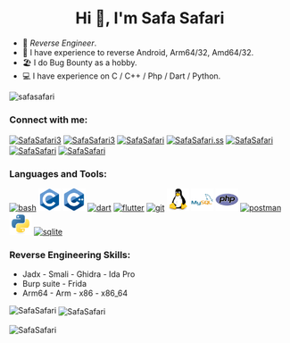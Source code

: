 <h1 align="center">Hi 👋, I'm Safa Safari</h1>

- 🏫  _Reverse Engineer_.
- 🧠  I have experience to reverse Android, Arm64/32, Amd64/32.
- 🏖️  I do Bug Bounty as a hobby.
- 💻  I have experience on C / C++ / Php / Dart / Python.


<p align="left"> <img src="https://komarev.com/ghpvc/?username=safasafari&label=Profile%20views&color=0e75b6&style=flat" alt="safasafari" /> </p>

<h3 align="left">Connect with me:</h3>
<p align="left">
<a href="https://twitter.com/SafaSafari3" target="blank"><img align="center" src="https://raw.githubusercontent.com/rahuldkjain/github-profile-readme-generator/master/src/images/icons/Social/twitter.svg" alt="SafaSafari3" height="30" width="40" /></a>
<a href="mailto:SafaSafari.ss@gmail.com" target="blank"><img align="center" src="https://upload.wikimedia.org/wikipedia/commons/thumb/7/7e/Gmail_icon_%282020%29.svg/512px-Gmail_icon_%282020%29.svg.png?20221017173631" alt="SafaSafari3" height="30" width="40" /></a>
<a href="https://linkedin.com/in/SafaSafari" target="blank"><img align="center" src="https://raw.githubusercontent.com/rahuldkjain/github-profile-readme-generator/master/src/images/icons/Social/linked-in-alt.svg" alt="SafaSafari" height="30" width="40" /></a>
<a href="https://instagram.com/SafaSafari.ss" target="blank"><img align="center" src="https://raw.githubusercontent.com/rahuldkjain/github-profile-readme-generator/master/src/images/icons/Social/instagram.svg" alt="SafaSafari.ss" height="30" width="40" /></a>
<a href="https://github.com/SafaSafari" target="blank"><img align="center" src="https://raw.githubusercontent.com/rahuldkjain/github-profile-readme-generator/master/src/images/icons/Social/github.svg" alt="SafaSafari" height="30" width="40" /></a>
<a href="https://t.me/SafaSafari" target="blank"><img align="center" src="https://raw.githubusercontent.com/rahuldkjain/github-profile-readme-generator/7ec05081dcb25f30e71cd7200fcd360f5daf1111/src/images/icons/Social/telegram.svg" alt="SafaSafari" height="30" width="40" /></a>
<a href="https://www.youtube.com/@SafaSafari" target="blank"><img align="center" src="https://raw.githubusercontent.com/rahuldkjain/github-profile-readme-generator/master/src/images/icons/Social/youtube.svg" alt="SafaSafari" height="30" width="40" /></a>
</p>

<h3 align="left">Languages and Tools:</h3>
<p align="left">
<a href="https://www.gnu.org/software/bash/" target="blank"><img src="https://www.vectorlogo.zone/logos/gnu_bash/gnu_bash-icon.svg" alt="bash" width="40" height="40" /></a>
<a href="https://www.cprogramming.com/" target="blank"><img src="https://raw.githubusercontent.com/devicons/devicon/master/icons/c/c-original.svg" alt="c" width="40" height="40" /></a>
<a href="https://www.w3schools.com/cpp/" target="blank"><img src="https://raw.githubusercontent.com/devicons/devicon/master/icons/cplusplus/cplusplus-original.svg" alt="cplusplus" width="40" height="40" /></a>
<a href="https://dart.dev" target="blank"><img src="https://www.vectorlogo.zone/logos/dartlang/dartlang-icon.svg" alt="dart" width="40" height="40" /></a>
<a href="https://flutter.dev" target="blank"><img src="https://www.vectorlogo.zone/logos/flutterio/flutterio-icon.svg" alt="flutter" width="40" height="40" /></a>
<a href="https://git-scm.com/" target="blank"><img src="https://www.vectorlogo.zone/logos/git-scm/git-scm-icon.svg" alt="git" width="40" height="40" /></a>
<a href="https://www.linux.org/" target="blank"><img src="https://raw.githubusercontent.com/devicons/devicon/master/icons/linux/linux-original.svg" alt="linux" width="40" height="40" /></a>
<a href="https://www.mysql.com/" target="blank"><img src="https://raw.githubusercontent.com/devicons/devicon/master/icons/mysql/mysql-original-wordmark.svg" alt="mysql" width="40" height="40" /></a>
<a href="https://www.php.net" target="blank"><img src="https://raw.githubusercontent.com/devicons/devicon/master/icons/php/php-original.svg" alt="php" width="40" height="40" /></a>
<a href="https://postman.com" target="blank"><img src="https://www.vectorlogo.zone/logos/getpostman/getpostman-icon.svg" alt="postman" width="40" height="40" /></a>
<a href="https://www.python.org" target="blank"><img src="https://raw.githubusercontent.com/devicons/devicon/master/icons/python/python-original.svg" alt="python" width="40" height="40" /></a>
<a href="https://www.sqlite.org/" target="blank"><img src="https://www.vectorlogo.zone/logos/sqlite/sqlite-icon.svg" alt="sqlite" width="40" height="40" /></a> </p>

### Reverse Engineering Skills:

- Jadx - Smali - Ghidra - Ida Pro
- Burp suite - Frida
- Arm64 - Arm - x86 - x86_64

<p><img align="left" src="https://github-readme-stats.vercel.app/api/top-langs?username=SafaSafari&show_icons=true&theme=dark&locale=en&layout=compact" alt="SafaSafari" /></p>

<p>&nbsp;<img align="center" src="https://github-readme-stats.vercel.app/api?username=SafaSafari&show_icons=true&theme=dark&locale=en" alt="SafaSafari" /></p>

<p><img align="center" src="https://github-readme-streak-stats.herokuapp.com/?user=SafaSafari&theme=dark" alt="SafaSafari" /></p>
